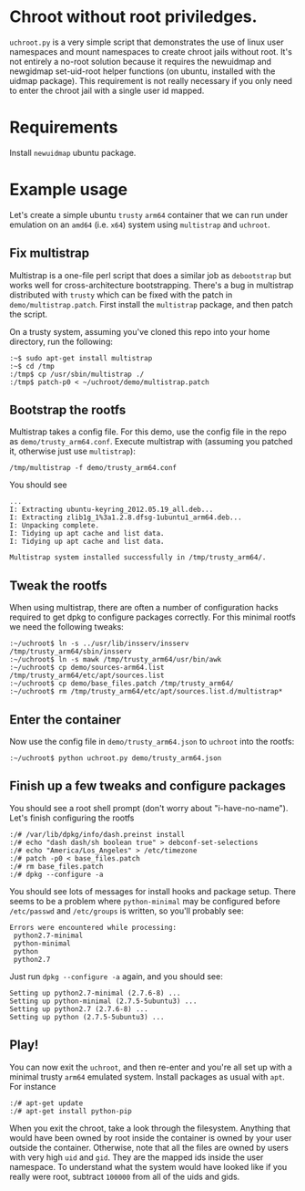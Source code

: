 # Chroot without root priviledges.

`uchroot.py` is a very simple script that demonstrates the use of linux user
namespaces and mount namespaces to create chroot jails without root. It's not
entirely a no-root solution because it requires the newuidmap and newgidmap
set-uid-root helper functions (on ubuntu, installed with the uidmap package).
This requirement is not really necessary if you only need to enter the chroot
jail with a single user id mapped.

# Requirements

Install `newuidmap` ubuntu package.

# Example usage

Let's create a simple ubuntu `trusty` `arm64` container that we can run under
emulation on an `amd64` (i.e. `x64`) system using `multistrap` and `uchroot`.

## Fix multistrap

Multistrap is a one-file perl script that does a similar job as `debootstrap`
but works well for cross-architecture bootstrapping. There's a bug in multistrap
distributed with `trusty` which can be fixed with the patch in
`demo/multistrap.patch`. First install the `multistrap` package, and then patch
the script.

On a trusty system, assuming you've cloned this repo into your home directory,
run the following:

    :~$ sudo apt-get install multistrap
    :~$ cd /tmp
    :/tmp$ cp /usr/sbin/multistrap ./
    :/tmp$ patch-p0 < ~/uchroot/demo/multistrap.patch

## Bootstrap the rootfs

Multistrap takes a config file. For this demo, use the config file in the repo
as `demo/trusty_arm64.conf`. Execute multistrap with (assuming you patched it,
otherwise just use `multistrap`):

    /tmp/multistrap -f demo/trusty_arm64.conf

You should see

    ...
    I: Extracting ubuntu-keyring_2012.05.19_all.deb...
    I: Extracting zlib1g_1%3a1.2.8.dfsg-1ubuntu1_arm64.deb...
    I: Unpacking complete.
    I: Tidying up apt cache and list data.
    I: Tidying up apt cache and list data.

    Multistrap system installed successfully in /tmp/trusty_arm64/.

## Tweak the rootfs

When using multistrap, there are often a number of configuration hacks required
to get dpkg to configure packages correctly. For this minimal rootfs we need the
following tweaks:

    :~/uchroot$ ln -s ../usr/lib/insserv/insserv /tmp/trusty_arm64/sbin/insserv
    :~/uchroot$ ln -s mawk /tmp/trusty_arm64/usr/bin/awk
    :~/uchroot$ cp demo/sources-arm64.list /tmp/trusty_arm64/etc/apt/sources.list
    :~/uchroot$ cp demo/base_files.patch /tmp/trusty_arm64/
    :~/uchroot$ rm /tmp/trusty_arm64/etc/apt/sources.list.d/multistrap*


## Enter the container


Now use the config file in `demo/trusty_arm64.json` to `uchroot` into the
rootfs:

    :~/uchroot$ python uchroot.py demo/trusty_arm64.json

## Finish up a few tweaks and configure packages

You should see a root shell prompt (don't worry about "i-have-no-name"). Let's
finish configuring the rootfs

    :/# /var/lib/dpkg/info/dash.preinst install
    :/# echo "dash dash/sh boolean true" > debconf-set-selections
    :/# echo "America/Los_Angeles" > /etc/timezone
    :/# patch -p0 < base_files.patch
    :/# rm base_files.patch
    :/# dpkg --configure -a

You should see lots of messages for install hooks and package setup. There seems
to be a problem where `python-minimal` may be configured before `/etc/passwd`
and `/etc/groups` is written, so you'll probably see:

    Errors were encountered while processing:
     python2.7-minimal
     python-minimal
     python
     python2.7

Just run `dpkg --configure -a` again, and you should see:

    Setting up python2.7-minimal (2.7.6-8) ...
    Setting up python-minimal (2.7.5-5ubuntu3) ...
    Setting up python2.7 (2.7.6-8) ...
    Setting up python (2.7.5-5ubuntu3) ...

## Play!

You can now exit the `uchroot`, and then re-enter and you're all set up with a
minimal trusty `arm64` emulated system. Install packages as usual with `apt`.
For instance

    :/# apt-get update
    :/# apt-get install python-pip

When you exit the chroot, take a look through the filesystem. Anything that
would have been owned by root inside the container is owned by your user outside
the container. Otherwise, note that all the files are owned by users with very
high `uid` and `gid`. They are the mapped ids inside the user namespace. To
understand what the system would have looked like if you really were root,
subtract `100000` from all of the uids and gids.


